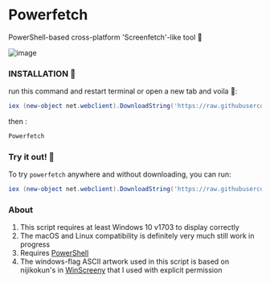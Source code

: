 # Powerfetch
PowerShell-based cross-platform 'Screenfetch'-like tool 🦄

![image](https://github.com/KiraiEEE/Powerfetch/assets/54278089/d3ba8db7-fb0c-4101-823a-05e2aa17350f)


### INSTALLATION 💫

run this command and restart terminal or open a new tab and voila 🌸:

```powershell
iex (new-object net.webclient).DownloadString('https://raw.githubusercontent.com/KiraiEEE/Powerfetch/master/installer.ps1')
```
then :
```powershell
Powerfetch
```


### Try it out! 💫

To try `powerfetch` anywhere and without downloading, you can run:

```powershell
iex (new-object net.webclient).DownloadString('https://raw.githubusercontent.com/jantari/powerfetch/master/powerfetch.ps1')
```



### About

1. This script requires at least Windows 10 v1703 to display correctly
2. The macOS and Linux compatibility is definitely very much still work in progress
3. Requires [PowerShell](https://github.com/PowerShell/PowerShell "PowerShell GitHub page")
4. The windows-flag ASCII artwork used in this script is based on nijikokun's in [WinScreeny](https://github.com/nijikokun/WinScreeny "WinScreeny GitHub page") that I used with explicit permission
